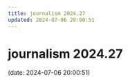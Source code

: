 ```yaml
---
title: journalism 2024.27
updated: 2024-07-06 20:00:51
---
```


# journalism 2024.27

(date: 2024-07-06 20:00:51)

